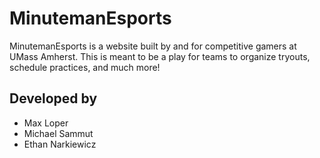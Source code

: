 # MinutemanEsports
MinutemanEsports is a website built by and for competitive gamers at UMass Amherst. This is meant to be a play for teams to organize tryouts, schedule practices, and much more!

## Developed by
- Max Loper
- Michael Sammut
- Ethan Narkiewicz

